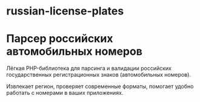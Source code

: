 russian-license-plates
======================

# Парсер российских автомобильных номеров
Лёгкая PHP-библиотека для парсинга и валидации российских государственных регистрационных знаков (автомобильных номеров).

Извлекает регион, проверяет современные форматы, помогает удобно работать с номерами в ваших приложениях.
